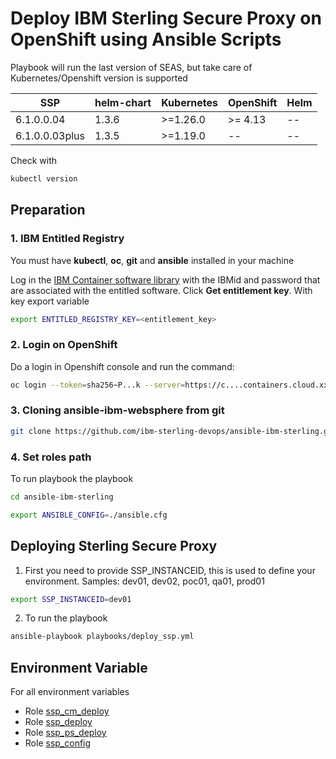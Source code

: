 # Deploy IBM Sterling Secure Proxy on OpenShift using Ansible Scripts

Playbook will run the last version of SEAS, but take care of Kubernetes/Openshift version is supported

| SSP            | helm-chart | Kubernetes          | OpenShift           | Helm      |
|----------------|------------|---------------------|---------------------|-----------|
| 6.1.0.0.04     | 1.3.6      | >=1.26.0            | >= 4.13             | --        |
| 6.1.0.0.03plus | 1.3.5      | >=1.19.0            | --                  | --        |

Check with

```bash 
kubectl version
```


## Preparation

### 1. IBM Entitled Registry

You must have **kubectl**, **oc**, **git** and **ansible** installed in your machine

Log in the [IBM Container software library](https://myibm.ibm.com/products-services/containerlibrary) with the IBMid and password that are associated with the entitled software. Click **Get entitlement key**. With key export variable

```bash 
export ENTITLED_REGISTRY_KEY=<entitlement_key>
```

### 2. Login on OpenShift

Do a login in Openshift console and run the command:

```bash 
oc login --token=sha256~P...k --server=https://c....containers.cloud.xxx.com:31234
```

### 3. Cloning ansible-ibm-websphere from git

```bash 
git clone https://github.com/ibm-sterling-devops/ansible-ibm-sterling.git
```

### 4. Set roles path

To run playbook the playbook

```bash 
cd ansible-ibm-sterling

export ANSIBLE_CONFIG=./ansible.cfg 
```

## Deploying Sterling Secure Proxy

1) First you need to provide SSP_INSTANCEID, this is used to define your environment. Samples: dev01, dev02, poc01, qa01, prod01

```bash 
export SSP_INSTANCEID=dev01
```

2) To run the playbook

```bash 
ansible-playbook playbooks/deploy_ssp.yml
```

## Environment Variable

For all environment variables

* Role [ssp_cm_deploy](../../roles/ssp_cm_deploy)
* Role [ssp_deploy](../../roles/ssp_deploy)
* Role [ssp_ps_deploy](../../roles/ssp_ps_deploy)
* Role [ssp_config](../../roles/ssp_config)
